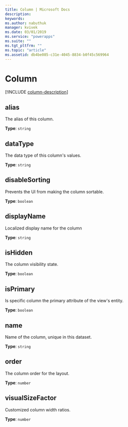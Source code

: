 ```yaml
---
title: Column | Microsoft Docs
description: 
keywords:
ms.author: nabuthuk
manager: kvivek
ms.date: 03/01/2019
ms.service: "powerapps"
ms.suite: ""
ms.tgt_pltfrm: ""
ms.topic: "article"
ms.assetid: db4be085-c31e-4045-8834-b0f45c569964
---
```


# Column

[!INCLUDE [column-description](includes/column-description.md)]

## alias

The alias of this column.

**Type**: `string`

## dataType

The data type of this column's values.

**Type**: `string`

## disableSorting

Prevents the UI from making the column sortable.

**Type**: `boolean`<br />

## displayName

Localized display name for the column

**Type**: `string`

## isHidden

The column visibility state.

**Type**: `boolean`<br />

## isPrimary

Is specific column the primary attribute of the view's entity.

**Type**: `boolean`<br />

## name

Name of the column, unique in this dataset.

**Type**: `string`

## order

The column order for the layout.

**Type**: `number`

## visualSizeFactor

Customized column width ratios. 

**Type**: `number`


